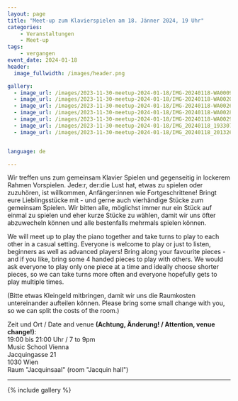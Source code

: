 ```yaml
---
layout: page
title: "Meet-up zum Klavierspielen am 18. Jänner 2024, 19 Uhr"
categories:
    - Veranstaltungen
    - Meet-up
tags:
    - vergangen
event_date: 2024-01-18
header:
  image_fullwidth: /images/header.png

gallery:
  - image_url: /images/2023-11-30-meetup-2024-01-18/IMG-20240118-WA0009.jpg
  - image_url: /images/2023-11-30-meetup-2024-01-18/IMG-20240118-WA0020.jpg
  - image_url: /images/2023-11-30-meetup-2024-01-18/IMG-20240118-WA0026.jpg
  - image_url: /images/2023-11-30-meetup-2024-01-18/IMG-20240118-WA0028.jpg
  - image_url: /images/2023-11-30-meetup-2024-01-18/IMG-20240118-WA0029.jpg
  - image_url: /images/2023-11-30-meetup-2024-01-18/IMG_20240118_193307.jpg
  - image_url: /images/2023-11-30-meetup-2024-01-18/IMG_20240118_201326.jpg


language: de

---
```


Wir treffen uns zum gemeinsam Klavier Spielen und gegenseitig in lockerem Rahmen Vorspielen. Jede:r, der:die Lust hat, etwas zu spielen oder zuzuhören, ist willkommen, Anfänger:innen wie Fortgeschrittene!
Bringt eure Lieblingsstücke mit - und gerne auch vierhändige Stücke zum gemeinsam Spielen. 
Wir bitten alle, möglichst immer nur ein Stück auf einmal zu spielen und eher kurze Stücke zu wählen, damit wir uns öfter abzuwecheln können und alle bestenfalls mehrmals spielen können.


We will meet up to play the piano together and take turns to play to each other in a casual setting. Everyone is welcome to play or just to listen, beginners as well as advanced players!
Bring along your favourite pieces - and if you like, bring some 4 handed pieces to play with others.
We would ask everyone to play only one piece at a time and ideally choose shorter pieces, so we can take turns more often and everyone hopefully gets to play multiple times.

(Bitte etwas Kleingeld mitbringen, damit wir uns die Raumkosten untereinander aufteilen können.
Please bring some small change with you, so we can split the costs of the room.)

Zeit und Ort / Date and venue <b>(Achtung, Änderung! / Attention, venue change!)</b>:<br>
19:00 bis 21:00 Uhr / 7 to 9pm <br>
Music School Vienna<br>
Jacquingasse 21<br>
1030 Wien<br>
Raum "Jacquinsaal" (room "Jacquin hall")<br>


<div
    data-service="googlemaps"
    data-id="!1m18!1m12!1m3!1d2659.7192873558456!2d16.38269097653893!3d48.1927598473177!2m3!1f0!2f0!3f0!3m2!1i1024!2i768!4f13.1!3m3!1m2!1s0x476d07635e60be51%3A0x1de7d0f1390ff2c0!2sJacquingasse%2021%2C%201030%20Wien!5e0!3m2!1sen!2sat!4v1704910538354!5m2!1sen!2sat"
    data-autoscale
></div>

----

{% include gallery %}


